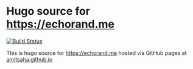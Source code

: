 # Hugo source for https://echorand.me

[![Build Status](https://travis-ci.org/amitsaha/echorand.me.svg?branch=master)](https://travis-ci.org/amitsaha/echorand.me)

This is hugo source for https://echorand.me hosted via GitHub pages at [amitsaha.github.io](https://github.com/amitsaha/amitsaha.github.io)